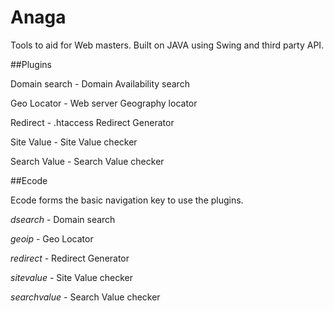 Anaga
=====

Tools to aid for Web masters. Built on JAVA using Swing and third party API.

##Plugins

Domain search - Domain Availability search

Geo Locator - Web server Geography locator

Redirect - .htaccess Redirect Generator

Site Value - Site Value checker

Search Value - Search Value checker

##Ecode

Ecode forms the basic navigation key to use the plugins.

*dsearch* - Domain search

*geoip* - Geo Locator

*redirect* - Redirect Generator

*sitevalue* - Site Value checker

*searchvalue* - Search Value checker


